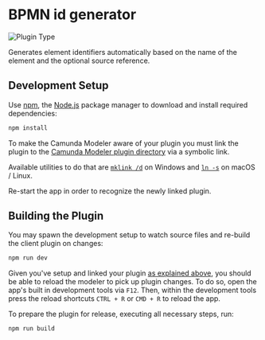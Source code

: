 # BPMN id generator

![Plugin Type](https://img.shields.io/badge/Plugin%20Type-BPMN-orange.svg)

Generates element identifiers automatically based on the name of the element and the optional source reference.

## Development Setup

Use [npm](https://www.npmjs.com/), the [Node.js](https://nodejs.org/en/) package manager to download and install required dependencies:

```sh
npm install
```

To make the Camunda Modeler aware of your plugin you must link the plugin to the [Camunda Modeler plugin directory](https://docs.camunda.io/docs/components/modeler/desktop-modeler/plugins/#plugging-into-camunda-modeler) via a symbolic link.

Available utilities to do that are [`mklink /d`](https://docs.microsoft.com/en-us/windows-server/administration/windows-commands/mklink) on Windows and [`ln -s`](https://linux.die.net/man/1/ln) on macOS / Linux.

Re-start the app in order to recognize the newly linked plugin.

## Building the Plugin

You may spawn the development setup to watch source files and re-build the client plugin on changes:

```sh
npm run dev
```

Given you've setup and linked your plugin [as explained above](#development-setup), you should be able to reload the modeler to pick up plugin changes. To do so, open the app's built in development tools via `F12`. Then, within the development tools press the reload shortcuts `CTRL + R` or `CMD + R` to reload the app.

To prepare the plugin for release, executing all necessary steps, run:

```sh
npm run build
```